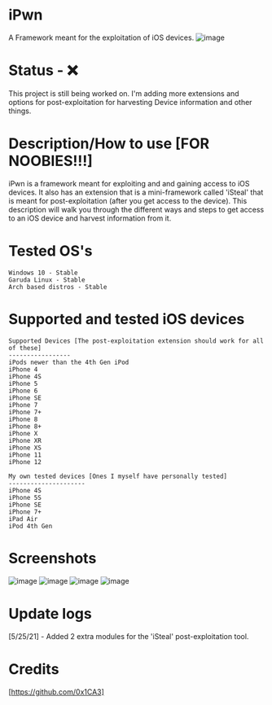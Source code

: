 # iPwn
A Framework meant for the exploitation of iOS devices.
![image](https://user-images.githubusercontent.com/78043996/119547132-ba00ee80-bd62-11eb-989a-1b9522ca6bd4.png)

# Status - ❌
This project is still being worked on. I'm adding more extensions and options for post-exploitation for harvesting Device information and other things.

# Description/How to use [FOR NOOBIES!!!]
iPwn is a framework meant for exploiting and and gaining access to iOS devices. It also has an extension that is a mini-framework called 'iSteal' that is meant for post-exploitation (after you get access to the device). This description will walk you through the different ways and steps to get access to an iOS device and harvest information from it.

# Tested OS's
```
Windows 10 - Stable
Garuda Linux - Stable
Arch based distros - Stable
```

# Supported and tested iOS devices
```
Supported Devices [The post-exploitation extension should work for all of these]
-----------------
iPods newer than the 4th Gen iPod
iPhone 4
iPhone 4S
iPhone 5
iPhone 6
iPhone SE
iPhone 7
iPhone 7+
iPhone 8
iPhone 8+
iPhone X
iPhone XR
iPhone XS
iPhone 11
iPhone 12

My own tested devices [Ones I myself have personally tested]
---------------------
iPhone 4S
iPhone 5S
iPhone SE
iPhone 7+
iPad Air
iPod 4th Gen
```

# Screenshots
![image](https://user-images.githubusercontent.com/78043996/119547477-2845b100-bd63-11eb-96bb-f01106e833b6.png)
![image](https://user-images.githubusercontent.com/78043996/119548701-7909d980-bd64-11eb-9adf-774cc787586e.png)
![image](https://user-images.githubusercontent.com/78043996/119549700-7f4c8580-bd65-11eb-8131-0f261883df45.png)
![image](https://user-images.githubusercontent.com/78043996/119549828-a3a86200-bd65-11eb-831e-5de71ea65323.png)

# Update logs
[5/25/21] - Added 2 extra modules for the 'iSteal' post-exploitation tool.

# Credits
[https://github.com/0x1CA3]
